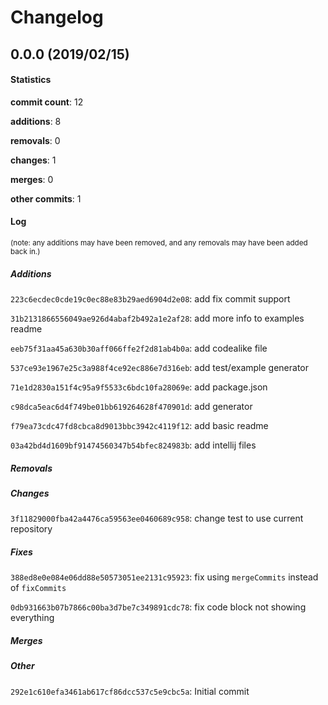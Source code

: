 # Changelog
## 0.0.0 (2019/02/15)
#### Statistics
**commit count**: 12

**additions**: 8

**removals**: 0

**changes**: 1

**merges**: 0

**other commits**: 1

#### Log
<small>(note: any additions may have been removed, and any removals may have been added back in.)</small>
##### Additions
 `223c6ecdec0cde19c0ec88e83b29aed6904d2e08`: add fix commit support

 `31b2131866556049ae926d4abaf2b492a1e2af28`: add more info to examples readme

 `eeb75f31aa45a630b30aff066ffe2f2d81ab4b0a`: add codealike file

 `537ce93e1967e25c3a988f4ce92ec886e7d316eb`: add test/example generator

 `71e1d2830a151f4c95a9f5533c6bdc10fa28069e`: add package.json

 `c98dca5eac6d4f749be01bb619264628f470901d`: add generator

 `f79ea73cdc47fd8cbca8d9013bbc3942c4119f12`: add basic readme

 `03a42bd4d1609bf91474560347b54bfec824983b`: add intellij files

##### Removals

##### Changes
 `3f11829000fba42a4476ca59563ee0460689c958`: change test to use current repository

##### Fixes
 `388ed8e0e084e06dd88e50573051ee2131c95923`: fix using `mergeCommits` instead of `fixCommits`

 `0db931663b07b7866c00ba3d7be7c349891cdc78`: fix code block not showing everything

##### Merges

##### Other
 `292e1c610efa3461ab617cf86dcc537c5e9cbc5a`: Initial commit

